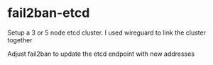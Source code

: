 # fail2ban-etcd

Setup a 3 or 5 node etcd cluster. I used wireguard to link the cluster together

Adjust fail2ban to update the etcd endpoint with new addresses

